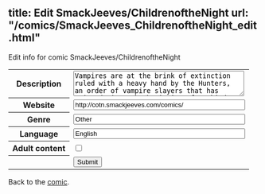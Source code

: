 title: Edit SmackJeeves/ChildrenoftheNight
url: "/comics/SmackJeeves_ChildrenoftheNight_edit.html"
---
Edit info for comic SmackJeeves/ChildrenoftheNight

<form name="comic" action="http://gaepostmail.appspot.com/comic/" method="post">
<table class="comicinfo">
<tr>
<th>Description</th><td><textarea name="description" cols="40" rows="3">Vampires are at the brink of extinction ruled with a heavy hand by the Hunters, an order of vampire slayers that has existed since the beginning of mankind. The centuries-old law is very clear; a vampire can only feed off criminals whose names are on the lists provided by the Hunters. Any other interaction with humans means punishment and even execution if they are harmed. But when an unlikely friendship between a human girl and a vampire starts to grow into something much deeper, can these laws be obeyed? CotN is a romance webcomic set in the Victorian Era, depicting forbidden love amidst a clash between vampires and the Hunters, an order of vampire slayers. :It updates every Monday:</textarea></td>
</tr>
<tr>
<th>Website</th><td><input type="text" name="url" value="http://cotn.smackjeeves.com/comics/" size="40"/></td>
</tr>
<tr>
<th>Genre</th><td><input type="text" name="genre" value="Other" size="40"/></td>
</tr>
<tr>
<th>Language</th><td><input type="text" name="language" value="English" size="40"/></td>
</tr>
<tr>
<th>Adult content</th><td><input type="checkbox" name="adult" value="adult" /></td>
</tr>
<tr>
<th></th><td>
<input type="hidden" name="comic" value="SmackJeeves_ChildrenoftheNight" />
<input type="submit" name="submit" value="Submit" />
</td>
</tr>
</table>
</form>

Back to the [comic](SmackJeeves_ChildrenoftheNight.html).
